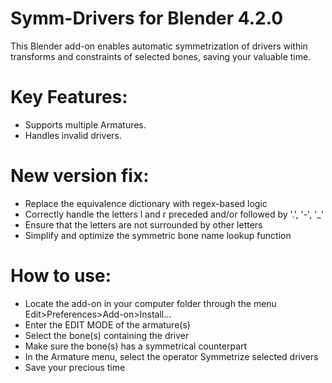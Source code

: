 # Symm-Drivers for Blender 4.2.0
This Blender add-on enables automatic symmetrization of drivers within transforms and constraints of selected bones, saving your valuable time.

# Key Features:

- Supports multiple Armatures.
- Handles invalid drivers.

# New version fix:

- Replace the equivalence dictionary with regex-based logic
- Correctly handle the letters l and r preceded and/or followed by '.', '-', '_'
- Ensure that the letters are not surrounded by other letters
- Simplify and optimize the symmetric bone name lookup function

# How to use:
- Locate the add-on in your computer folder through the menu Edit>Preferences>Add-on>Install...
- Enter the EDIT MODE of the armature(s)
- Select the bone(s) containing the driver
- Make sure the bone(s) has a symmetrical counterpart
- In the Armature menu, select the operator Symmetrize selected drivers
- Save your precious time
